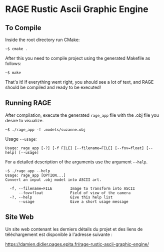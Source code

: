 # RAGE Rustic Ascii Graphic Engine

## To Compile

Inside the root directory run CMake:

```
~$ cmake .
```

After this you need to compile project using the generated Makefile as follows:

```
~$ make
```

That's it! If everything went right, you should see a lot of text, and RAGE should be compiled and ready to be executed!

## Running RAGE

After compilation, execute the generated `rage_app` file with the .obj file you desire to visualize.

```
~$ ./rage_app -f .models/suzanne.obj
```

Usage `--usage`:

```
Usage: rage_app [-?] [-f FILE] [--filename=FILE] [--fov=float] [--help] [--usage]
```

For a detailed description of the arguments use the argument `--help`.

```
~$ ./rage_app --help
Usage: rage_app [OPTION...] 
Convert an input .obj model into ASCII art.

  -f, --filename=FILE        Image to transform into ASCII
      --fov=float            Field of view of the camera
  -?, --help                 Give this help list
      --usage                Give a short usage message
```

## Site Web

Un site web contenant les derniers détails du projet et des liens de téléchargement est disponible à l'adresse suivante :

https://damien.didier.pages.epita.fr/rage-rustic-ascii-graphic-engine/
